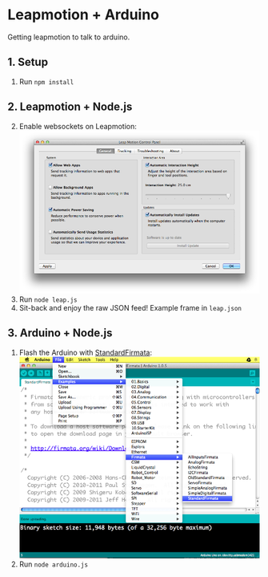 # Leapmotion + Arduino


Getting leapmotion to talk to arduino.

## 1. Setup

1. Run ``npm install``

## 2. Leapmotion + Node.js

2. Enable websockets on Leapmotion:
	![Enable websockets on Leapmotion](docs/leap_enable_ws.png "Enable websockets on Leapmotion")
3. Run ``node leap.js``
4. Sit-back and enjoy the raw JSON feed! Example frame in ``leap.json``

## 3. Arduino + Node.js

1. Flash the Arduino with [StandardFirmata](http://arduino.cc/en/reference/firmata):
	![Install StandardFirmata](docs/arduino_firmata.png "Install StandardFirmata")
2. Run ``node arduino.js``